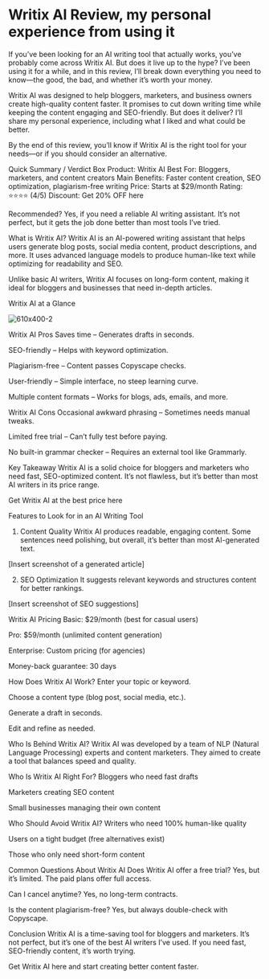 # Writix AI Review, my personal experience from using it

If you’ve been looking for an AI writing tool that actually works, you’ve probably come across Writix AI. But does it live up to the hype? I’ve been using it for a while, and in this review, I’ll break down everything you need to know—the good, the bad, and whether it’s worth your money.

Writix AI was designed to help bloggers, marketers, and business owners create high-quality content faster. It promises to cut down writing time while keeping the content engaging and SEO-friendly. But does it deliver? I’ll share my personal experience, including what I liked and what could be better.

By the end of this review, you’ll know if Writix AI is the right tool for your needs—or if you should consider an alternative.

Quick Summary / Verdict Box
Product: Writix AI
Best For: Bloggers, marketers, and content creators
Main Benefits: Faster content creation, SEO optimization, plagiarism-free writing
Price: Starts at $29/month
Rating: ⭐⭐⭐⭐ (4/5)
Discount: Get 20% OFF here

Recommended? Yes, if you need a reliable AI writing assistant. It’s not perfect, but it gets the job done better than most tools I’ve tried.

What is Writix AI?
Writix AI is an AI-powered writing assistant that helps users generate blog posts, social media content, product descriptions, and more. It uses advanced language models to produce human-like text while optimizing for readability and SEO.

Unlike basic AI writers, Writix AI focuses on long-form content, making it ideal for bloggers and businesses that need in-depth articles.

Writix AI at a Glance

![610x400-2](https://github.com/user-attachments/assets/20ebf586-0fbd-404e-aa40-e423705ecb8e)

Writix AI Pros
Saves time – Generates drafts in seconds.

SEO-friendly – Helps with keyword optimization.

Plagiarism-free – Content passes Copyscape checks.

User-friendly – Simple interface, no steep learning curve.

Multiple content formats – Works for blogs, ads, emails, and more.

Writix AI Cons
Occasional awkward phrasing – Sometimes needs manual tweaks.

Limited free trial – Can’t fully test before paying.

No built-in grammar checker – Requires an external tool like Grammarly.

Key Takeaway
Writix AI is a solid choice for bloggers and marketers who need fast, SEO-optimized content. It’s not flawless, but it’s better than most AI writers in its price range.

Get Writix AI at the best price here

Features to Look for in an AI Writing Tool
1. Content Quality
Writix AI produces readable, engaging content. Some sentences need polishing, but overall, it’s better than most AI-generated text.

[Insert screenshot of a generated article]

2. SEO Optimization
It suggests relevant keywords and structures content for better rankings.

[Insert screenshot of SEO suggestions]

Writix AI Pricing
Basic: $29/month (best for casual users)

Pro: $59/month (unlimited content generation)

Enterprise: Custom pricing (for agencies)

Money-back guarantee: 30 days

How Does Writix AI Work?
Enter your topic or keyword.

Choose a content type (blog post, social media, etc.).

Generate a draft in seconds.

Edit and refine as needed.

Who Is Behind Writix AI?
Writix AI was developed by a team of NLP (Natural Language Processing) experts and content marketers. They aimed to create a tool that balances speed and quality.

Who Is Writix AI Right For?
Bloggers who need fast drafts

Marketers creating SEO content

Small businesses managing their own content

Who Should Avoid Writix AI?
Writers who need 100% human-like quality

Users on a tight budget (free alternatives exist)

Those who only need short-form content

Common Questions About Writix AI
Does Writix AI offer a free trial?
Yes, but it’s limited. The paid plans offer full access.

Can I cancel anytime?
Yes, no long-term contracts.

Is the content plagiarism-free?
Yes, but always double-check with Copyscape.

Conclusion
Writix AI is a time-saving tool for bloggers and marketers. It’s not perfect, but it’s one of the best AI writers I’ve used. If you need fast, SEO-friendly content, it’s worth trying.

Get Writix AI here and start creating better content faster.

